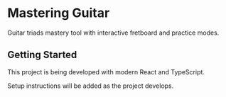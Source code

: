# Mastering Guitar

Guitar triads mastery tool with interactive fretboard and practice modes.

## Getting Started

This project is being developed with modern React and TypeScript.

Setup instructions will be added as the project develops.